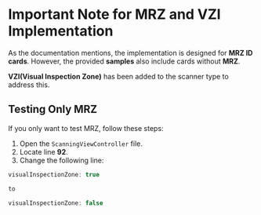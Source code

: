 # Important Note for MRZ and VZI Implementation

As the documentation mentions, the implementation is designed for **MRZ ID cards**. However, the provided **samples** also include cards without **MRZ**. 

**VZI(Visual Inspection Zone)** has been added to the scanner type to address this.

## Testing Only MRZ

If you only want to test MRZ, follow these steps:

1. Open the `ScanningViewController` file.
2. Locate line **92**.
3. Change the following line:

```swift
visualInspectionZone: true

to

visualInspectionZone: false
